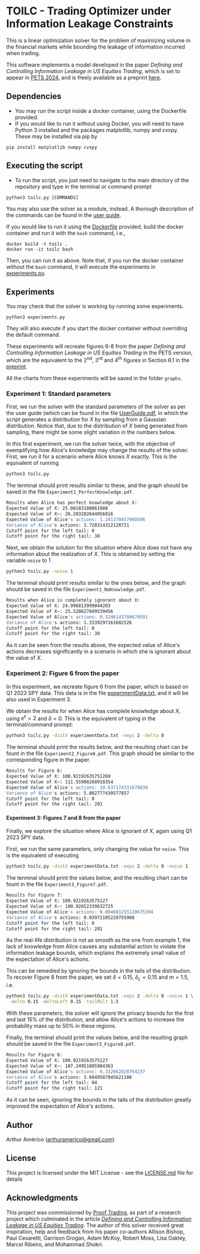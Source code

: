 # TOILC - Trading Optimizer under Information Leakage Constraints


This is a linear optimization solver for the problem of maximizing volume in the financial markets while bounding the leakage of information incurred when trading. 

This software implements a model developed in the paper *Defining and Controlling Information Leakage in US Equities Trading*,  which is set to appear in [PETS 2024](https://petsymposium.org/cfp24.php), and is freely available as a preprint [here](https://eprint.iacr.org/2023/971).


## Dependencies

* You may run the script inside a docker container, using the Dockerfile provided.
* If you would like to run it without using Docker, you will need to have Python 3 installed and the packages matplotlib, numpy and cvxpy. These may be installed via pip by 

```
pip install matplotlib numpy cvxpy
```

## Executing the script

* To run the script, you just need to navigate to the main directory  of the repository and type in the terminal or command prompt

```
python3 toilc.py [COMMANDS]
```

You may also use the solver as a module, instead. A thorough description of the commands can be found in the [user guide](UserGuide.pdf).

If you would like to run it using the [Dockerfile](Dockerfile) provided, build the docker container and run it with the ```bash``` command, i.e.,

```
docker build -t toilc .
docker run -it toilc bash
```

Then, you can run it as above. Note that, if you run the docker container without the ```bash``` command, it will execute the experiments in [experiments.py](experiments.py).

## Experiments


You may check that the solver is working by running some experiments.

```
python3 experiments.py
```

They will also execute if you start the docker container without overriding the default command.

These experiments will recreate figures 6-8 from the paper  *Defining and Controlling Information Leakage in US Equities Trading* in the PETS version, which are the equivalent to the 2<sup>nd</sup>, 3<sup>rd</sup>
 and 4<sup>th</sup> figures in Section 6.1 in the [preprint](https://eprint.iacr.org/2023/971).
 
 All the charts from these experiments will be saved in the folder ```graphs```.

### Experiment 1: Standard parameters
First, we run the solver with the standard parameters of the solver as per the user guide (which can be found in the file [UserGuide.pdf](Userguide.pdf), in which the script generates a distribution for $X$ by sampling from a Gaussian distribution.
Notice that, due to the distribution of $X$ being generated from sampling, there might be some slight variation in the numbers below.

In this first experiment, we run the solver twice, with the objective of exemplifying how Alice's knowledge may change the results of the solver. First, we run it for a scenario where Alice knows $X$ exactly.  This is the equivalent of running

```bash
python3 toilc.py 
```

The terminal should print results similar to these, and the graph should be saved in the file ```Experiment1_PerfectKnowledge.pdf```.
```bash
Results when Alice has perfect knowledge about X:
Expected Value of X: 25.00103180061908
Expected Value of X~: 26.203202644056816
Expected Value of Alice's actions: 1.281370457960506
Variance of Alice's actions: 3.728314312128721
Cutoff point for the left tail: 0
Cutoff point for the right tail: 38
```

Next, we obtain the solution for the situation where Alice does not have any information about the realization of $X$. This is obtained by setting the variable ```noise``` to 1

```bash
python3 toilc.py -noise 1
```

The terminal should print results similar to the ones below, and the graph should be saved in the file ```Experiment1_NoKnowledge.pdf```.

```bash
Results when Alice is completely ignorant about X:
Expected Value of X: 24.996813999044203
Expected Value of X~: 25.520627049539456
Expected Value of Alice's actions: 0.5246143709670591
Variance of Alice's actions: 1.3339297161602526
Cutoff point for the left tail: 0
Cutoff point for the right tail: 38
```

As it can be seen from the results above, the expected value of Alice's actions decreases significantly in a scenario in which she is ignorant about the value of $X$.


### Experiment 2: Figure 6 from the paper
In this experiment, we recreate figure 6 from the paper, which is based on  Q1 2023 SPY data. This data is in the file [experimentData.txt](experimentData.txt), and it will be also used in Experiment 3.

We obtain the results for when Alice has complete knowledge about $X$, using $e^\epsilon=2$ and $\delta=0$. This is the equivalent of typing in the terminal/command prompt:

```bash
python3 toilc.py -distX experimentData.txt -eeps 2 -delta 0 
```

The terminal should print the results below, and the resulting chart can be fount in the file ```Experiment2_Figure6.pdf```. This graph should be similar to the corresponding figure in the paper.

```bash
Results for Figure 6:
Expected Value of X: 100.92192635751269
Expected Value of X~: 111.55908268918354
Expected Value of Alice's actions: 10.637174331670838
Variance of Alice's actions: 5.082777430577857
Cutoff point for the left tail: 0
Cutoff point for the right tail: 201
```

#### Experiment 3: Figures 7 and 8 from the paper
Finally, we explore the situation where Alice is ignorant of $X$, again using Q1 2023 SPY data. 

First, we run the same parameters, only changing the value for ```noise```. This is the equivalent of executing

```bash
python3 toilc.py -distX experimentData.txt -eeps 2 -delta 0 -noise 1
```

The terminal should print the values below, and the resulting chart can be fount in the file ```Experiment3_Figure7.pdf```. 

```bash
Results for Figure 7:
Expected Value of X: 100.9219263575127
Expected Value of X~: 100.92652339632725
Expected Value of Alice's actions: 0.004601255128675394
Variance of Alice's actions: 0.03972105228755908
Cutoff point for the left tail: 0
Cutoff point for the right tail: 201
```

As the real-life distribution is not as smooth as the one from example 1, the lack of knowledge from Alice causes any substantial action to violate the information leakage bounds, which explains the extremely small value of the expectation of Alice's actions.

This can be remedied by ignoring the bounds in the tails of the distribution. To recover Figure 8 from the paper, we set $\delta=0.15$, $\delta_L=0.15$ and $m=1.5$, i.e.

```bash
python3 toilc.py -distX experimentData.txt -eeps 2 -delta 0 -noise 1 \
 -delta 0.15 -deltaLeft 0.15 -tailMult 1.5
```

With these parameters, the solver will ignore the privacy bounds for the first and last 15% of the distribution, and allow Alice's actions to increase the probability mass up to 50% in these regions.

Finally, the terminal should print the values below, and the resulting graph should be saved in the file ```Experiment3_Figure8.pdf```. 


```bash
Results for Figure 8:
Expected Value of X: 100.9219263575127
Expected Value of X~: 107.24951895984363
Expected Value of Alice's actions: 6.332062020764237
Variance of Alice's actions: 3.6049587045621108
Cutoff point for the left tail: 84
Cutoff point for the right tail: 121
```

As it can be seen, ignoring the bounds in the tails of the distribution greatly improved the expectation of Alice's actions.

## Author

Arthur Américo (arthuramerico@gmail.com)


## License

This project is licensed under the MIT License - see the [LICENSE.md](LICENSE.md) file for details

## Acknowledgments

This project was commissioned by [Proof Trading](www.prooftrading.com), as part of a research project which culminated in the article  [*Defining and Controlling Information Leakage in US Equities Trading*](https://eprint.iacr.org/2023/971). The author of this solver received great inspiration, help and feedback from his paper co-authors Allison Bishop, Paul Cesaretti, Garrison Grogan, Adam McKoy, Robert Moss, Lisa Oakley, Marcel Ribeiro, and Mohammad Shokri.